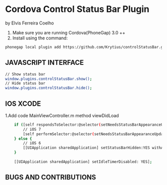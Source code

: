 # Cordova Control Status Bar Plugin #
by Elvis Ferreira Coelho

1. Make sure you are running Cordova(PhoneGap) 3.0 ++
2. Install using the command:

```bash
phonegap local plugin add https://github.com/Krytius/controlStatusBar.git
```

## JAVASCRIPT INTERFACE ##
```bash
// Show status bar
window.plugins.controlStatusBar.show();
// Hide status bar
window.plugins.controlStatusBar.hide();
```

## IOS XCODE ##

1.Add code MainViewController.m method viewDidLoad

```bash
	if ([self respondsToSelector:@selector(setNeedsStatusBarAppearanceUpdate)]) {
        // iOS 7
        [self performSelector:@selector(setNeedsStatusBarAppearanceUpdate)];
    } else {
        // iOS 6
        [[UIApplication sharedApplication] setStatusBarHidden:YES withAnimation:UIStatusBarAnimationFade];
    }
    
    [[UIApplication sharedApplication] setIdleTimerDisabled: YES];
```


## BUGS AND CONTRIBUTIONS ##

